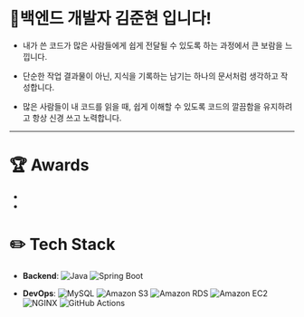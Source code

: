 # 🌱백엔드 개발자 김준현 입니다!

- 내가 쓴 코드가 많은 사람들에게 쉽게 전달될 수 있도록 하는 과정에서 큰 보람을 느낍니다.

- 단순한 작업 결과물이 아닌, 지식을 기록하는 남기는 하나의 문서처럼 생각하고 작성합니다.

- 많은 사람들이 내 코드를 읽을 때, 쉽게 이해할 수 있도록 코드의 깔끔함을 유지하려고 항상 신경 쓰고 노력합니다.
---
# 🏆 Awards
-
- 
# ✏️ Tech Stack

- **Backend**: 
  ![Java](https://img.shields.io/badge/Java-007396?style=for-the-badge&logo=java&logoColor=white) 
  ![Spring Boot](https://img.shields.io/badge/Spring%20Boot-6DB33F?style=for-the-badge&logo=spring-boot&logoColor=white)

- **DevOps**:
  ![MySQL](https://img.shields.io/badge/MySQL-4479A1?style=for-the-badge&logo=mysql&logoColor=white) 
  ![Amazon S3](https://img.shields.io/badge/Amazon%20S3-569A31?style=for-the-badge&logo=amazon-aws&logoColor=white) 
  ![Amazon RDS](https://img.shields.io/badge/Amazon%20RDS-527FFF?style=for-the-badge&logo=amazon-aws&logoColor=white)
  ![Amazon EC2](https://img.shields.io/badge/Amazon%20EC2-FF9900?style=for-the-badge&logo=amazon-aws&logoColor=white)
  ![NGINX](https://img.shields.io/badge/NGINX-009639?style=for-the-badge&logo=nginx&logoColor=white)
  ![GitHub Actions](https://img.shields.io/badge/GitHub%20Actions-2088FF?style=for-the-badge&logo=github-actions&logoColor=white)
